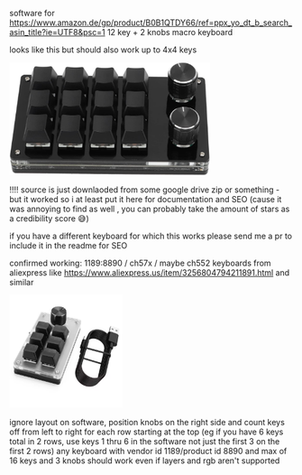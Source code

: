 software for https://www.amazon.de/gp/product/B0B1QTDY66/ref=ppx_yo_dt_b_search_asin_title?ie=UTF8&psc=1
12 key + 2 knobs macro keyboard

looks like this but should also work up to 4x4 keys

<img src="616FCMGdXoL._AC_SL1500_.jpg"
     alt="Markdown Monster icon"
     style="height:200px" />
<br>

!!!! source is just downlaoded from some google drive zip or something - but it worked so i at least put it here for documentation and SEO (cause it was annoying to find as well , you can probably take the amount of stars as a credibility score 😅)

if you have a different keyboard for which this works please send me a pr to include it in the readme for SEO

confirmed working:
1189:8890 / ch57x / maybe ch552 keyboards from aliexpress like https://www.aliexpress.us/item/3256804794211891.html and similar

<img src="image.png"
     alt="Markdown Monster icon"
     style="height:200px" />

ignore layout on software, position knobs on the right side and count keys off from left to right for each row starting at the top (eg if you have 6 keys total in 2 rows, use keys 1 thru 6 in the software not just the first 3 on the first 2 rows)
any keyboard with vendor id 1189/product id 8890 and max of 16 keys and 3 knobs should work even if layers and rgb aren't supported
